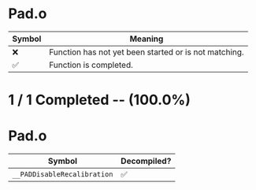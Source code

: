 # Pad.o
| Symbol | Meaning 
| ------------- | ------------- 
| :x: | Function has not yet been started or is not matching. 
| :white_check_mark: | Function is completed. 


# 1 / 1 Completed -- (100.0%)
# Pad.o
| Symbol | Decompiled? |
| ------------- | ------------- |
| `__PADDisableRecalibration` | :white_check_mark: |
